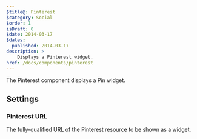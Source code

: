 ```yaml
---
$title@: Pinterest
$category: Social
$order: 1
isDraft: 0
$date: 2014-03-17
$dates:
  published: 2014-03-17
description: >
    Displays a Pinterest widget.
href: /docs/components/pinterest
---
```

<p>The Pinterest component displays a Pin widget.</p>
<amp-pinterest
  width=245
  height=330
  data-do="embedPin"
  data-url="https://www.pinterest.com/pin/99360735500167749/">
</amp-pinterest>
<h2 class="mt4 mb4">Settings</h2>
<h3 class="mb3 mt3">Pinterest URL</h3>
The fully-qualified URL of the Pinterest resource to be shown as a widget.
 
